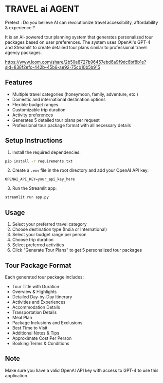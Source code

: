 # TRAVEL ai AGENT

Pretext : Do you believe AI can revolutionize travel accessibility, affordability & experience ?

It is an AI-powered tour planning system that generates personalized tour packages based on user preferences. The system uses OpenAI's GPT-4 and Streamlit to create detailed tour plans similar to professional travel agency packages.

https://www.loom.com/share/2b50a8727b96457ebd6a9f9dc6bf8b1e?sid=838f2efc-442b-45b6-ae92-75cb10b5b915

## Features

- Multiple travel categories (honeymoon, family, adventure, etc.)
- Domestic and international destination options
- Flexible budget ranges
- Customizable trip duration
- Activity preferences
- Generates 5 detailed tour plans per request
- Professional tour package format with all necessary details

## Setup Instructions

1. Install the required dependencies:
```bash
pip install -r requirements.txt
```

2. Create a `.env` file in the root directory and add your OpenAI API key:
```
OPENAI_API_KEY=your_api_key_here
```

3. Run the Streamlit app:
```bash
streamlit run app.py
```

## Usage

1. Select your preferred travel category
2. Choose destination type (India or International)
3. Select your budget range per person
4. Choose trip duration
5. Select preferred activities
6. Click "Generate Tour Plans" to get 5 personalized tour packages

## Tour Package Format

Each generated tour package includes:
- Tour Title with Duration
- Overview & Highlights
- Detailed Day-by-Day Itinerary
- Activities and Experiences
- Accommodation Details
- Transportation Details
- Meal Plan
- Package Inclusions and Exclusions
- Best Time to Visit
- Additional Notes & Tips
- Approximate Cost Per Person
- Booking Terms & Conditions

## Note

Make sure you have a valid OpenAI API key with access to GPT-4 to use this application.
